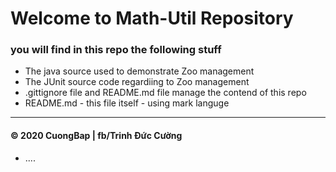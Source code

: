 # Welcome to Math-Util Repository

### you will find in this repo the following stuff
* The java source used to demonstrate Zoo management
* The JUnit source code regardiing to Zoo management
* .gittignore file and README.md file manage the contend of this repo
* README.md - this file itself - using mark languge
----------------------------------------
#### © 2020 CuongBap | fb/Trinh Đức Cường
* ....
 